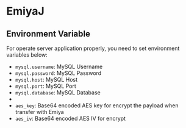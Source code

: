 # EmiyaJ

## Environment Variable
For operate server application properly, you need to set environment variables below:

 - `mysql.username`: MySQL Username
 - `mysql.password`: MySQL Password
 - `mysql.host`: MySQL Host
 - `mysql.port`: MySQL Port
 - `mysql.database`: MySQL Database
 - 
 - `aes_key`: Base64 encoded AES key for encrypt the payload when transfer with Emiya
 - `aes_iv`: Base64 encoded AES IV for encrypt

